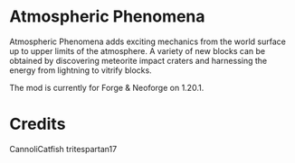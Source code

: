 
Atmospheric Phenomena
=======
Atmospheric Phenomena adds exciting mechanics from the world surface up to upper limits of the atmosphere. A variety of new blocks can be obtained by discovering meteorite impact craters and harnessing the energy from lightning to vitrify blocks. 

The mod is currently for Forge & Neoforge on 1.20.1.

Credits
==========
CannoliCatfish
tritespartan17
